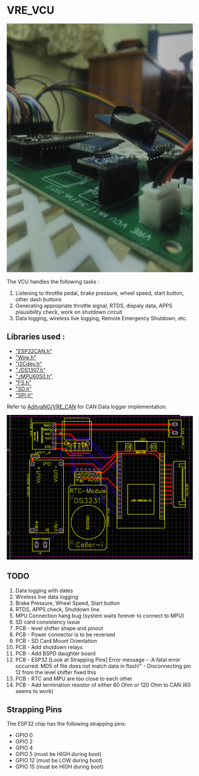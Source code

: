 # VRE_VCU

![Board](img/board.jpg)

The VCU handles the following tasks : 

1. Listening to throttle pedal, brake pressure, wheel speed, start button, other dash buttons
2. Generating appropriate throttle signal, RTDS, dispaly data, APPS plausibility check, work on shutdown circuit
3. Data logging, wireless live logging, Remote Emergency Shutdown, etc. 

## Libraries used :

- ["ESP32CAN.h"](https://www.arduino.cc/reference/en/libraries/can/)
- ["Wire.h"](https://www.arduino.cc/en/reference/wire)
- ["I2Cdev.h"](http://github.com/jrowberg/i2cdevlib)
- ["./DS1307.h"](https://github.com/jrowberg/i2cdevlib/tree/master/Arduino/DS1307)
- ["./MPU6050.h"](https://github.com/jrowberg/i2cdevlib/tree/master/Arduino/MPU6050)
- ["FS.h"](https://github.com/espressif/arduino-esp32/blob/master/libraries/FS/src/FS.h)
- ["SD.h"](https://github.com/espressif/arduino-esp32/blob/master/libraries/SD/src/SD.h)
- ["SPI.h"](https://github.com/espressif/arduino-esp32/tree/master/libraries/SPI)

Refer to [AdityaNG/VRE_CAN](https://github.com/AdityaNG/VRE_CAN) for CAN Data logger implementation.

![Banner](img/schem1.png)

## TODO
1. Data logging with dates
2. Wireless live data logging
3. Brake Pressure, Wheel Speed, Start button
4. RTDS, APPS check, Shutdown line
5. MPU Connection hang bug (system waits forever to connect to MPU)
6. SD card consistency issue
7. PCB - level shifter shape and pinout
8. PCB - Power connector is to be reversed
9. PCB - SD Card Mount Orientation
10. PCB - Add shutdown relays
11. PCB - Add BSPD daughter board
12. PCB - ESP32 [Look at Strapping Pins] Error message - :A fatal error occurred: MD5 of file does not match data in flash!" - Disconnecting pin 12 from the level shifter fixed this
13. PCB - RTC and MPU are too close to each other
14. PCB - Add termination resistor of either 60 Ohm or 120 Ohm to CAN (60 seems to work)

## Strapping Pins

The ESP32 chip has the following strapping pins:

- GPIO 0
- GPIO 2
- GPIO 4
- GPIO 5 (must be HIGH during boot)
- GPIO 12 (must be LOW during boot)
- GPIO 15 (must be HIGH during boot)

